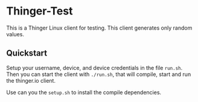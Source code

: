 # Thinger-Test

This is a Thinger Linux client for testing. This client generates only random values.
 
## Quickstart

Setup your username, device, and device credentials in the file `run.sh`. Then you can start the client with `./run.sh`, that will compile, start and run the thinger.io client.

Use can you the `setup.sh` to install the compile dependencies.
